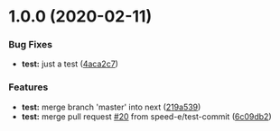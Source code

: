 # 1.0.0 (2020-02-11)


### Bug Fixes

* **test:** just a test ([4aca2c7](https://github.com/speed-e/componentlibrary/commit/4aca2c768a7a04b50a77998808f1ace9091a0778))


### Features

* **test:** merge branch 'master' into next ([219a539](https://github.com/speed-e/componentlibrary/commit/219a539d3571eb4cc80d70948348d229c3a59c9b))
* **test:** merge pull request [#20](https://github.com/speed-e/componentlibrary/issues/20) from speed-e/test-commit ([6c09db2](https://github.com/speed-e/componentlibrary/commit/6c09db2f9fbfd23c4e32d5b46fe219641a7ebf2c))
